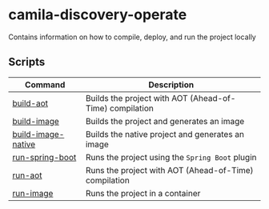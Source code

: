 # camila-discovery-operate

Contains information on how to compile, deploy, and run the project locally

## Scripts

| Command                                       | Description                                             |
|-----------------------------------------------|---------------------------------------------------------|
| [build-aot](./build-aot.sh)                   | Builds the project with AOT (Ahead-of-Time) compilation |
| [build-image](./build-image.sh)               | Builds the project and generates an image               |
| [build-image-native](./build-image-native.sh) | Builds the native project and generates an image        |
| [run-spring-boot](./run-spring-boot.sh)       | Runs the project using the `Spring Boot` plugin         |
| [run-aot](./run-aot.sh)                       | Runs the project with AOT (Ahead-of-Time) compilation   |
| [run-image](./run-image.sh)                   | Runs the project in a container                         |
